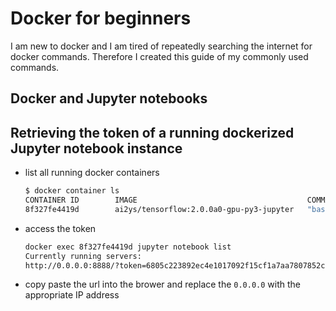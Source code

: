 # Docker for beginners
I am new to docker and I am tired of repeatedly searching the internet for docker commands. Therefore I created this guide of my commonly used commands.

## Docker and Jupyter notebooks
## Retrieving the token of a running dockerized Jupyter notebook instance
* list all running docker containers
  ```bash
  $ docker container ls
  CONTAINER ID        IMAGE                                      COMMAND                  CREATED             STATUS              PORTS                    NAMES
  8f327fe4419d        ai2ys/tensorflow:2.0.0a0-gpu-py3-jupyter   "bash -c 'source /et…"   15 hours ago        Up 15 hours         0.0.0.0:8888->8888/tcp   romantic_lamarr
  ```
* access the token
  ```bash
  docker exec 8f327fe4419d jupyter notebook list 
  Currently running servers:
  http://0.0.0.0:8888/?token=6805c223892ec4e1017092f15cf1a7aa7807852c0f17d154 :: /tf
  ```
  
* copy paste the url into the brower and replace the `0.0.0.0` with the appropriate IP address
